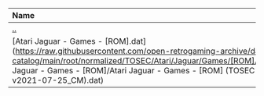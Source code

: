 |Name|Size|
|:---|---:|
|[..](../index.html)|DIR|
|[Atari Jaguar - Games - [ROM].dat](https://raw.githubusercontent.com/open-retrogaming-archive/dat-catalog/main/root/normalized/TOSEC/Atari/Jaguar/Games/[ROM]/Atari Jaguar - Games - [ROM]/Atari Jaguar - Games - [ROM] (TOSEC-v2021-07-25_CM).dat)|34247|

